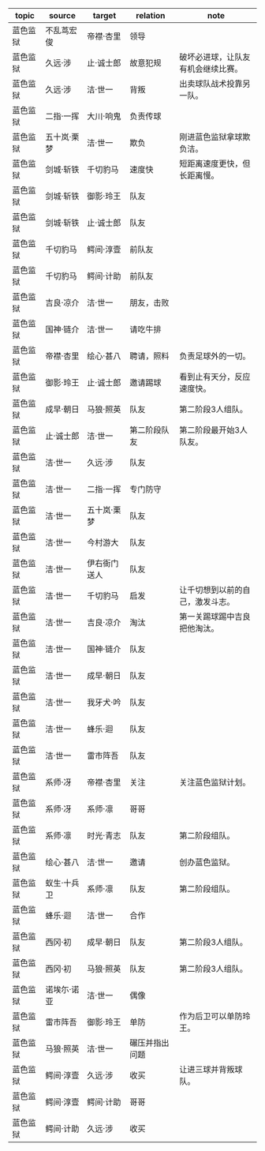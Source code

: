 | topic | source | target | relation | note |
| ----- | ------ | ------ | -------- | ---- |
| 蓝色监狱 | 不乱茑宏俊 | 帝襟·杏里 | 领导 |  |
| 蓝色监狱 | 久远·涉 | 止·诚士郎 | 故意犯规 | 破坏必进球，让队友有机会继续比赛。 |
| 蓝色监狱 | 久远·涉 | 洁·世一 | 背叛 | 出卖球队战术投靠另一队。 |
| 蓝色监狱 | 二指·一挥 | 大川·响鬼 | 负责传球 |  |
| 蓝色监狱 | 五十岚·栗梦 | 洁·世一 | 欺负 | 刚进蓝色监狱拿球欺负洁。 |
| 蓝色监狱 | 剑城·斩铁 | 千切豹马 | 速度快 | 短距离速度更快，但长距离慢。 |
| 蓝色监狱 | 剑城·斩铁 | 御影·玲王 | 队友 |  |
| 蓝色监狱 | 剑城·斩铁 | 止·诚士郎 | 队友 |  |
| 蓝色监狱 | 千切豹马 | 鳄间·淳壹 | 前队友 |  |
| 蓝色监狱 | 千切豹马 | 鳄间·计助 | 前队友 |  |
| 蓝色监狱 | 吉良·凉介 | 洁·世一 | 朋友，击败 |  |
| 蓝色监狱 | 国神·链介 | 洁·世一 | 请吃牛排 |  |
| 蓝色监狱 | 帝襟·杏里 | 绘心·甚八 | 聘请，照料 | 负责足球外的一切。 |
| 蓝色监狱 | 御影·玲王 | 止·诚士郎 | 邀请踢球 | 看到止有天分，反应速度快。 |
| 蓝色监狱 | 成早·朝日 | 马狼·照英 | 队友 | 第二阶段3人组队。 |
| 蓝色监狱 | 止·诚士郎 | 洁·世一 | 第二阶段队友 | 第二阶段最开始3人队友。 |
| 蓝色监狱 | 洁·世一 | 久远·涉 | 队友 |  |
| 蓝色监狱 | 洁·世一 | 二指·一挥 | 专门防守 |  |
| 蓝色监狱 | 洁·世一 | 五十岚·栗梦 | 队友 |  |
| 蓝色监狱 | 洁·世一 | 今村游大 | 队友 |  |
| 蓝色监狱 | 洁·世一 | 伊右衙门送人 | 队友 |  |
| 蓝色监狱 | 洁·世一 | 千切豹马 | 启发 | 让千切想到以前的自己，激发斗志。 |
| 蓝色监狱 | 洁·世一 | 吉良·凉介 | 淘汰 | 第一关踢球踢中吉良把他淘汰。 |
| 蓝色监狱 | 洁·世一 | 国神·链介 | 队友 |  |
| 蓝色监狱 | 洁·世一 | 成早·朝日 | 队友 |  |
| 蓝色监狱 | 洁·世一 | 我牙犬·吟 | 队友 |  |
| 蓝色监狱 | 洁·世一 | 蜂乐·迴 | 队友 |  |
| 蓝色监狱 | 洁·世一 | 雷市阵吾 | 队友 |  |
| 蓝色监狱 | 系师·冴 | 帝襟·杏里 | 关注 | 关注蓝色监狱计划。 |
| 蓝色监狱 | 系师·冴 | 系师·凛 | 哥哥 |  |
| 蓝色监狱 | 系师·凛 | 时光·青志 | 队友 | 第二阶段组队。 |
| 蓝色监狱 | 绘心·甚八 | 洁·世一 | 邀请 | 创办蓝色监狱。 |
| 蓝色监狱 | 蚁生·十兵卫 | 系师·凛 | 队友 | 第二阶段组队。 |
| 蓝色监狱 | 蜂乐·迴 | 洁·世一 | 合作 |  |
| 蓝色监狱 | 西冈·初 | 成早·朝日 | 队友 | 第二阶段3人组队。 |
| 蓝色监狱 | 西冈·初 | 马狼·照英 | 队友 | 第二阶段3人组队。 |
| 蓝色监狱 | 诺埃尓·诺亚 | 洁·世一 | 偶像 |  |
| 蓝色监狱 | 雷市阵吾 | 御影·玲王 | 单防 | 作为后卫可以单防玲王。 |
| 蓝色监狱 | 马狼·照英 | 洁·世一 | 碾压并指出问题 |  |
| 蓝色监狱 | 鳄间·淳壹 | 久远·涉 | 收买 | 让进三球并背叛球队。 |
| 蓝色监狱 | 鳄间·淳壹 | 鳄间·计助 | 哥哥 |  |
| 蓝色监狱 | 鳄间·计助 | 久远·涉 | 收买 |  |
